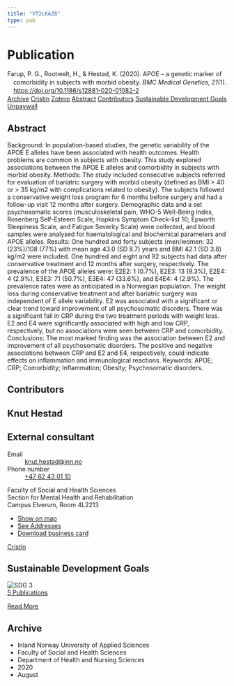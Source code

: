```yaml
---
title: "VT2LKAZB"
type: pub
---
```

<h1>Publication</h1>
<article id="csl-bib-container-VT2LKAZB" class="csl-bib-container">
  <div class="csl-bib-body" style="line-height: 1.35; padding-left: 1em; text-indent:-1em;">
  <div class="csl-entry">Farup, P. G., Rootwelt, H., &amp; Hestad, K. (2020). APOE &#x2013; a genetic marker of comorbidity in subjects with morbid obesity. <i>BMC Medical Genetics</i>, <i>21</i>(1). <a href="https://doi.org/10.1186/s12881-020-01082-2">https://doi.org/10.1186/s12881-020-01082-2</a></div>
</div>
  <div class="csl-bib-buttons">
    <a href="#taxonomy-article-VT2LKAZB" class="csl-bib-button">Archive</a>
    <a href="https://app.cristin.no/results/show.jsf?id=1824333" alt="Cristin URL" class="csl-bib-button">Cristin</a>
    <a href="http://zotero.org/groups/5402882/items/VT2LKAZB" alt="Zotero URL" class="csl-bib-button">Zotero</a>
    <a href="#abstract-article-VT2LKAZB" class="csl-bib-button">Abstract</a>
    <a href="#contributors-article-VT2LKAZB" class="csl-bib-button">Contributors</a>
    <a href="#sdg-article-VT2LKAZB" class="csl-bib-button">Sustainable Development Goals</a>
    <a href="https://bmcmedgenet.biomedcentral.com/track/pdf/10.1186/s12881-020-01082-2" class="csl-bib-button">Unpaywall</a>
  </div>
  <div id="csl-bib-meta-container-VT2LKAZB"></div>
</article>
<div id="csl-bib-meta-VT2LKAZB" class="csl-bib-meta">
  <article id="abstract-article-VT2LKAZB" class="abstract-article">
    <h1>Abstract</h1>
    Background: In population-based studies, the genetic variability of the APOE E alleles have been associated with health outcomes. Health problems are common in subjects with obesity. This study explored associations between the APOE E alleles and comorbidity in subjects with morbid obesity. Methods: The study included consecutive subjects referred for evaluation of bariatric surgery with morbid obesity (defined as BMI &gt; 40 or &gt; 35 kg/m2 with complications related to obesity). The subjects followed a conservative weight loss program for 6 months before surgery and had a follow-up visit 12 months after surgery. Demographic data and a set psychosomatic scores (musculoskeletal pain, WHO-5 Well-Being Index, Rosenberg Self-Esteem Scale, Hopkins Symptom Check-list 10; Epworth Sleepiness Scale, and Fatigue Severity Scale) were collected, and blood samples were analysed for haematological and biochemical parameters and APOE alleles. Results: One hundred and forty subjects (men/women: 32 (23%)/108 (77%) with mean age 43.0 (SD 8.7) years and BMI 42.1 (SD 3.8) kg/m2 were included. One hundred and eight and 92 subjects had data after conservative treatment and 12 months after surgery, respectively. The prevalence of the APOE alleles were: E2E2: 1 (0.7%), E2E3: 13 (9.3%), E2E4: 4 (2.9%), E3E3: 71 (50.7%), E3E4: 47 (33.6%), and E4E4: 4 (2.9%). The prevalence rates were as anticipated in a Norwegian population. The weight loss during conservative treatment and after bariatric surgery was independent of E allele variability. E2 was associated with a significant or clear trend toward improvement of all psychosomatic disorders. There was a significant fall in CRP during the two treatment periods with weight loss. E2 and E4 were significantly associated with high and low CRP, respectively, but no associations were seen between CRP and comorbidity. Conclusions: The most marked finding was the association between E2 and improvement of all psychosomatic disorders. The positive and negative associations between CRP and E2 and E4, respectively, could indicate effects on inflammation and immunological reactions. Keywords: APOE; CRP; Comorbidity; Inflammation; Obesity; Psychosomatic disorders.
  </article>
  <article id="contributors-article-VT2LKAZB" class="contributors-article">
    <h1>Contributors</h1>
    <div class="personas"> <div class="vrtx-hinn-person-card"> <div class="photo"> <i class="lar la-user-circle missing-person"></i> </div> <div class="info"> <hgroup><h1>Knut Hestad</h1> <h2>External consultant</h2> </hgroup><dl> <dt>Email</dt> <dd> <a href="mailto:knut.hestad@inn.no">knut.hestad@inn.no</a> </dd> <dt>Phone number</dt> <dd><a href="tel:+4762430110"> +47 62 43 01 10 </a></dd> </dl> <p> Faculty of Social and Health Sciences<br> Section for Mental Health and Rehabilitation<br> Campus Elverum, Room 4L2213 </p> <ul class="vrtx-hinn-links"> <li><a href="https://www.google.com/maps?q=60.88177,11.53669">Show on map</a></li> <li><a href="https://www.inn.no/english/find-an-employee/knut-hestad.html#vrtx-hinn-addresses">See Addresses</a></li> <li><a href="https://www.inn.no/english/find-an-employee/knut-hestad.html?vrtx=vcf">Download business card</a></li> </ul> </div> </div> <a href="https://app.cristin.no/persons/show.jsf?id=43557" alt="Cristin URL" class="personas-cristin">Cristin</a> </div>
  </article>
  <article id="sdg-article-VT2LKAZB" class="sdg-article">
    <h1>Sustainable Development Goals</h1>
    <div class="sdg-container"><div id="sdg3" class="sdg"> <img src="{{< params subfolder >}}images/sdg/sdg03_en.png" class="image" alt="SDG 3"> <div class="sdg-overlay"> <a href="{{< params subfolder >}}en/archive/?sdg=3#archive" class="sdg-publication-count"><span>5</span> Publications</a> <p><a href="https://sdgs.un.org/goals/goal3" class="sdg-read-more">Read More</a></p> </div> </div></div>
  </article>
  <article id="taxonomy-article-VT2LKAZB" class="taxonomy-article">
    <h1>Archive</h1>
    <ul>
      <li>Inland Norway University of Applied Sciences</li>
      <li>Faculty of Social and Health Sciences</li>
      <li>Department of Health and Nursing Sciences</li>
      <li>2020</li>
      <li>August</li>
    </ul>
  </article>
</div>
